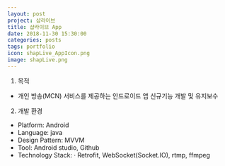 ```yaml
---
layout: post
project: 샵라이브
title: 샵라이브 App
date: 2018-11-30 15:30:00 
categories: posts 
tags: portfolio
icon: shapLive_AppIcon.png
image: shapLive.png
---
```


1) 목적
 - 개인 방송(MCN) 서비스를 제공하는 안드로이드 앱 신규기능 개발 및 유지보수
   
2) 개발 환경
 - Platform: Android  
 - Language: java
 - Design Pattern: MVVM
 - Tool: Android studio, Github
- Technology Stack:
  · Retrofit, WebSocket(Socket.IO), rtmp, ffmpeg


 
